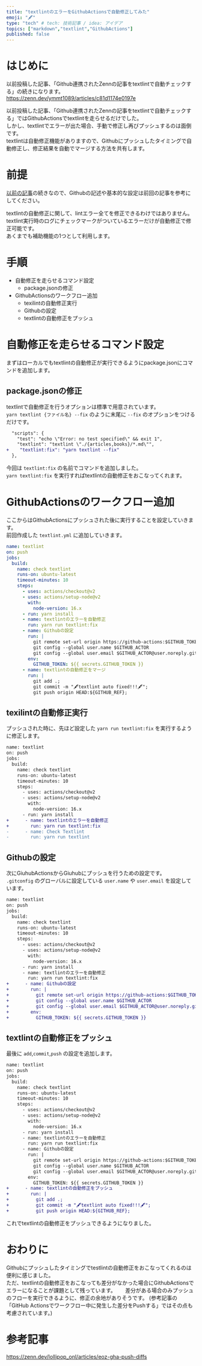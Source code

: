 ```yaml
---
title: "textlintのエラーをGithubActionsで自動修正してみた"
emoji: "🖋"
type: "tech" # tech: 技術記事 / idea: アイデア
topics: ["markdown","textlint","GithubActions"]
published: false
---
```


# はじめに

以前投稿した記事、「Github連携されたZennの記事をtextlintで自動チェックする」の続きになります。  
https://zenn.dev/ymmt1089/articles/c81d1174e0197e 

以前投稿した記事、「Github連携されたZennの記事をtextlintで自動チェックする」ではGithubActionsでtextlintを走らせるだけでした。  
しかし、textlintでエラーが出た場合、手動で修正し再びプッシュするのは面倒です。  
textlintは自動修正機能がありますので、Githubにプッシュしたタイミングで自動修正し、修正結果を自動でマージする方法を共有します。  

# 前提

[以前の記事](https://zenn.dev/ymmt1089/articles/c81d1174e0197e)の続きなので、Githubの記述や基本的な設定は前回の記事を参考にしてください。  

textlintの自動修正に関して、lintエラー全てを修正できるわけではありません。textlint実行時のログにチェックマークがついているエラーだけが自動修正で修正可能です。  
あくまでも補助機能の1つとして利用します。

# 手順
* 自動修正を走らせるコマンド設定
  * package.jsonの修正
* GithubActionsのワークフロー追加  
  * texilintの自動修正実行
  * Githubの設定
  * textlintの自動修正をプッシュ

# 自動修正を走らせるコマンド設定
まずはローカルでもtextlintの自動修正が実行できるようにpackage.jsonにコマンドを追加します。
## package.jsonの修正

textlintで自動修正を行うオプションは標準で用意されています。  
`yarn textlint {ファイル名} --fix` のように末尾に `--fix` のオプションをつけるだけです。  

```diff json:package.json
  "scripts": {
    "test": "echo \"Error: no test specified\" && exit 1",
    "textlint": "textlint \"./{articles,books}/*.md\"",
+    "textlint:fix": "yarn textlint --fix"
  },
```

今回は `textlint:fix` の名前でコマンドを追加しました。  
`yarn textlint:fix` を実行すればtextlintの自動修正をおこなってくれます。

# GithubActionsのワークフロー追加

ここからはGithubActionsにプッシュされた後に実行することを設定していきます。  
前回作成した `textlint.yml` に追加していきます。

```yml:textlint.yml
name: textlint
on: push
jobs:
  build:
    name: check textlint
    runs-on: ubuntu-latest
    timeout-minutes: 10
    steps:
      - uses: actions/checkout@v2
      - uses: actions/setup-node@v2
        with:
          node-version: 16.x
      - run: yarn install
      - name: textlintのエラーを自動修正
        run: yarn run textlint:fix
      - name: Githubの設定
        run: |
          git remote set-url origin https://github-actions:$GITHUB_TOKEN@github.com/$GITHUB_REPOSITORY
          git config --global user.name $GITHUB_ACTOR
          git config --global user.email $GITHUB_ACTOR@user.noreply.github.com
        env:
          GITHUB_TOKEN: ${{ secrets.GITHUB_TOKEN }}
      - name: textlintの自動修正をマージ
        run: |
          git add .;
          git commit -m "🖋textlint auto fixed!!!🖋";
          git push origin HEAD:${GITHUB_REF};

```

## texilintの自動修正実行

プッシュされた時に、先ほど設定した `yarn run textlint:fix` を実行するように修正します。  

```diff yml:textlint.yml
name: textlint
on: push
jobs:
  build:
    name: check textlint
    runs-on: ubuntu-latest
    timeout-minutes: 10
    steps:
      - uses: actions/checkout@v2
      - uses: actions/setup-node@v2
        with:
          node-version: 16.x
      - run: yarn install
+      - name: textlintのエラーを自動修正
+        run: yarn run textlint:fix
-      - name: Check Textlint
-        run: yarn run textlint

```

## Githubの設定

次にGiuhubActionsからGiuhubにプッシュを行うための設定です。　　
`.gitconfig` のグローバルに設定している `user.name` や `user.email` を設定しています。

```diff yml:textlint.yml
name: textlint
on: push
jobs:
  build:
    name: check textlint
    runs-on: ubuntu-latest
    timeout-minutes: 10
    steps:
      - uses: actions/checkout@v2
      - uses: actions/setup-node@v2
        with:
          node-version: 16.x
      - run: yarn install
      - name: textlintのエラーを自動修正
        run: yarn run textlint:fix
+      - name: Githubの設定
+        run: |
+          git remote set-url origin https://github-actions:$GITHUB_TOKEN@github.com/$GITHUB_REPOSITORY
+          git config --global user.name $GITHUB_ACTOR
+          git config --global user.email $GITHUB_ACTOR@user.noreply.github.com
+        env:
+          GITHUB_TOKEN: ${{ secrets.GITHUB_TOKEN }}

```

## textlintの自動修正をプッシュ

最後に `add`,`commit`,`push` の設定を追加します。

```diff yml:textlint.yml
name: textlint
on: push
jobs:
  build:
    name: check textlint
    runs-on: ubuntu-latest
    timeout-minutes: 10
    steps:
      - uses: actions/checkout@v2
      - uses: actions/setup-node@v2
        with:
          node-version: 16.x
      - run: yarn install
      - name: textlintのエラーを自動修正
        run: yarn run textlint:fix
      - name: Githubの設定
        run: |
          git remote set-url origin https://github-actions:$GITHUB_TOKEN@github.com/$GITHUB_REPOSITORY
          git config --global user.name $GITHUB_ACTOR
          git config --global user.email $GITHUB_ACTOR@user.noreply.github.com
        env:
          GITHUB_TOKEN: ${{ secrets.GITHUB_TOKEN }}
+      - name: textlintの自動修正をプッシュ
+        run: |
+          git add .;
+          git commit -m "🖋textlint auto fixed!!!🖋";
+          git push origin HEAD:${GITHUB_REF};

```

これでtextlintの自動修正をプッシュできるようになりました。

# おわりに
Githubにプッシュしたタイミングでtestlintの自動修正をおこなってくれるのは便利に感じました。  
ただ、textlintの自動修正をおこなっても差分がなかった場合にGithubActionsでエラーになることが課題として残っています。　　
差分がある場合のみプッシュのフローを実行できるように、修正の余地がありそうです。
(参考記事の「GitHub Actionsでワークフロー中に発生した差分をPushする」ではその点も考慮されています。)

# 参考記事

https://zenn.dev/lollipop_onl/articles/eoz-gha-push-diffs 
